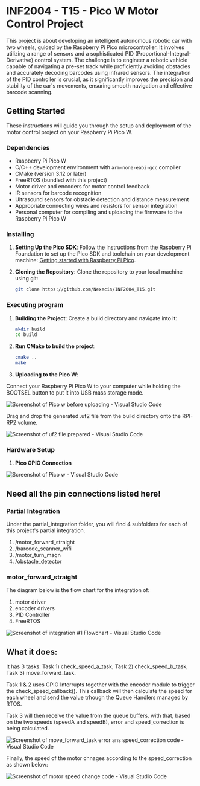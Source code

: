 # INF2004 - T15 - Pico W Motor Control Project

This project is about developing an intelligent autonomous robotic car with two wheels, guided by the Raspberry Pi Pico microcontroller. It involves utilizing a range of sensors and a sophisticated PID (Proportional-Integral-Derivative) control system. The challenge is to engineer a robotic vehicle capable of navigating a pre-set track while proficiently avoiding obstacles and accurately decoding barcodes using infrared sensors. The integration of the PID controller is crucial, as it significantly improves the precision and stability of the car's movements, ensuring smooth navigation and effective barcode scanning.

## Getting Started

These instructions will guide you through the setup and deployment of the motor control project on your Raspberry Pi Pico W.

### Dependencies

- Raspberry Pi Pico W
- C/C++ development environment with `arm-none-eabi-gcc` compiler
- CMake (version 3.12 or later)
- FreeRTOS (bundled with this project)
- Motor driver and encoders for motor control feedback
- IR sensors for barcode recognition
- Ultrasound sensors for obstacle detection and distance measurement
- Appropriate connecting wires and resistors for sensor integration
- Personal computer for compiling and uploading the firmware to the Raspberry Pi Pico W

### Installing

1. **Setting Up the Pico SDK**:
   Follow the instructions from the Raspberry Pi Foundation to set up the Pico SDK and toolchain on your development machine:
   [Getting started with Raspberry Pi Pico](https://www.raspberrypi.org/documentation/pico/getting-started/).

2. **Cloning the Repository**:
   Clone the repository to your local machine using git:

   ```bash
   git clone https://github.com/Nexecis/INF2004_T15.git

### Executing program

1. **Building the Project**:
Create a build directory and navigate into it:

    ```bash
    mkdir build
    cd build
    ```

2. **Run CMake to build the project**:

    ```bash
    cmake ..
    make
    ```

3. **Uploading to the Pico W**:

Connect your Raspberry Pi Pico W to your computer while holding the BOOTSEL button to put it into USB mass storage mode.

![Screenshot of Pico w before uploading - Visual Studio Code](/docs/upload_pico.jpeg)

Drag and drop the generated .uf2 file from the build directory onto the RPI-RP2 volume.

![Screenshot of uf2 file prepared - Visual Studio Code](/docs/uf2_file.png)

### Hardware Setup

1. **Pico GPIO Connection**

![Screenshot of Pico w - Visual Studio Code](/docs/pico_w_board.jpg)

## Need all the pin connections listed here!

### Partial Integration

Under the partial_integration folder, you will find 4 subfolders for each of this project's partial integration.

1. /motor_forward_straight
2. /barcode_scanner_wifi
3. /motor_turn_magn
4. /obstacle_detector

### motor_forward_straight

The diagram below is the flow chart for the integration of:

1. motor driver
2. encoder drivers
3. PID Controller
4. FreeRTOS

![Screenshot of integration #1 Flowchart - Visual Studio Code](/Diagram/flowchart%20-%20motor_forward_straight.png)

## What it does:

It has 3 tasks: Task 1) check_speed_a_task, Task 2) check_speed_b_task, Task 3) move_forward_task.

Task 1 & 2 uses GPIO Interrupts together with the encoder module to trigger the check_speed_callback(). This callback will then calculate the speed for each wheel and send the value trhough the Queue Handlers managed by RTOS.

Task 3 will then receive the value from the queue buffers. with that, based on the two speeds (speedA and speedB), error and speed_correction is being calculated.

![Screenshot of move_forward_task error ans speed_correction code - Visual Studio Code](/docs/error_and_speed_correction_code.png)

Finally, the speed of the motor chnages according to the speed_correction as shown below:

![Screenshot of motor speed change code - Visual Studio Code](/docs/speed_changes.png.png)
